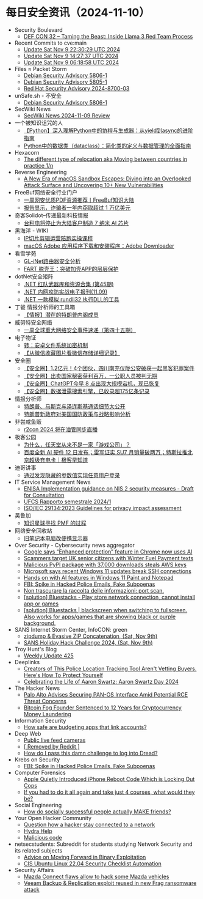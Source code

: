 # 每日安全资讯（2024-11-10）

- Security Boulevard
  - [DEF CON 32 – Taming the Beast: Inside Llama 3 Red Team Process](https://securityboulevard.com/2024/11/def-con-32-taming-the-beast-inside-llama-3-red-team-process/)
- Recent Commits to cve:main
  - [Update Sat Nov  9 22:30:29 UTC 2024](https://github.com/trickest/cve/commit/2f17f998e7d335b59fa69366b547388c3d749e77)
  - [Update Sat Nov  9 14:27:37 UTC 2024](https://github.com/trickest/cve/commit/79bf3ae18202c6aa0d68498331e211467162d7cd)
  - [Update Sat Nov  9 06:18:58 UTC 2024](https://github.com/trickest/cve/commit/48f8f5ef78494261ba6d3044e5c8e5da74adfce3)
- Files ≈ Packet Storm
  - [Debian Security Advisory 5806-1](https://packetstormsecurity.com/files/182552/dsa-5806-1.txt)
  - [Debian Security Advisory 5805-1](https://packetstormsecurity.com/files/182551/dsa-5805-1.txt)
  - [Red Hat Security Advisory 2024-8700-03](https://packetstormsecurity.com/files/182550/RHSA-2024-8700-03.txt)
- unSafe.sh - 不安全
  - [Debian Security Advisory 5806-1](https://buaq.net/go-271900.html)
- SecWiki News
  - [SecWiki News 2024-11-09 Review](http://www.sec-wiki.com/?2024-11-09)
- 一个被知识诅咒的人
  - [【Python】深入理解Python中的协程与生成器：从yield到async的进阶指南](https://blog.csdn.net/nokiaguy/article/details/143643893)
  - [Python中的数据类（dataclass）：简化类的定义与数据管理的全面指南](https://blog.csdn.net/nokiaguy/article/details/143643832)
- Hexacorn
  - [The different type of relocation aka Moving between countries in practice 1/n](https://www.hexacorn.com/blog/2024/11/09/the-different-type-of-relocation-aka-moving-between-countries-in-practice-1-n/)
- Reverse Engineering
  - [A New Era of macOS Sandbox Escapes: Diving into an Overlooked Attack Surface and Uncovering 10+ New Vulnerabilities](https://www.reddit.com/r/ReverseEngineering/comments/1gmyksa/a_new_era_of_macos_sandbox_escapes_diving_into_an/)
- FreeBuf网络安全行业门户
  - [一周网安优质PDF资源推荐丨FreeBuf知识大陆](https://www.freebuf.com/articles/414876.html)
  - [报告显示，诈骗者一年内窃取超过 1 万亿美元](https://www.freebuf.com/news/414873.html)
- 奇客Solidot–传递最新科技情报
  - [台积电将停止为大陆客户制造 7 纳米 AI 芯片](https://www.solidot.org/story?sid=79726)
- 黑海洋 - WIKI
  - [IP切片剪辑运营陪跑实操课程](https://www.upx8.com/4396)
  - [macOS Adob​​e 应用程序下载和安装程序：Adobe Downloader](https://www.upx8.com/4395)
- 看雪学苑
  - [GL-iNet路由器安全分析](https://mp.weixin.qq.com/s?__biz=MjM5NTc2MDYxMw==&mid=2458581738&idx=1&sn=f39901614406d6e821930256c825be7e&chksm=b18dca6086fa43764f4a7d5188e3731699e8cd046115c32830160e5cc08f9ac97c13d755e27e&scene=58&subscene=0#rd)
  - [FART 脱壳王：突破加壳APP的层层保护](https://mp.weixin.qq.com/s?__biz=MjM5NTc2MDYxMw==&mid=2458581738&idx=2&sn=5649fffecc1cdf06487b4baa1d10b41b&chksm=b18dca6086fa4376a7b5d107be293172e902673e6396981df68325cd3292804a111e528c796b&scene=58&subscene=0#rd)
- dotNet安全矩阵
  - [.NET 红队武器库和资源合集 (第45期)](https://mp.weixin.qq.com/s?__biz=MzUyOTc3NTQ5MA==&mid=2247496574&idx=1&sn=b5216000efa208ee9ab64581d263d483&chksm=fa595d93cd2ed485ef5e8a16def588711908e68cb3b53031ee651adc3a5d37b0fc651114ea79&scene=58&subscene=0#rd)
  - [.NET 内网攻防实战电子报刊(11.09)](https://mp.weixin.qq.com/s?__biz=MzUyOTc3NTQ5MA==&mid=2247496574&idx=2&sn=17ce2376e084eff18015ca79bc348f87&chksm=fa595d93cd2ed485addc5fc4d364d069ee5ebd96a261f44c4bcda0b6bf06f90c5363cd190dfd&scene=58&subscene=0#rd)
  - [.NET 一款模拟 rundll32 执行DLL的工具](https://mp.weixin.qq.com/s?__biz=MzUyOTc3NTQ5MA==&mid=2247496574&idx=3&sn=908e8faee2521708a9ff7f51e4ad6baf&chksm=fa595d93cd2ed4856c0094de536227ec0f8fa32f3703db28a4c989b23afe382171c2e5aad677&scene=58&subscene=0#rd)
- 丁爸 情报分析师的工具箱
  - [【情报】潜在的特朗普内阁成员](https://mp.weixin.qq.com/s?__biz=MzI2MTE0NTE3Mw==&mid=2651147697&idx=1&sn=287546a2c6a8717a6e1722cbd46e3eac&chksm=f1af3a8bc6d8b39d96f2cddecc011b6f236354b1ac77615884b4e95c1f2c63f224aa20d54c82&scene=58&subscene=0#rd)
- 威努特安全网络
  - [一周全球重大网络安全事件速递（第四十五期）](https://mp.weixin.qq.com/s?__biz=MzAwNTgyODU3NQ==&mid=2651128503&idx=1&sn=89cec3f1317e715c33ca0b9ff95fc24e&chksm=80e71807b7909111d32474dc7e92fc1e9529b6fd5d9d8c20c657d48f3f99708bd66ce3ad60a0&scene=58&subscene=0#rd)
- 电子物证
  - [转：安卓文件系统加密机制](https://mp.weixin.qq.com/s?__biz=MzAwNDcwMDgzMA==&mid=2651048035&idx=1&sn=fd68488740a6a49cffb75bb090d79029&chksm=80d08792b7a70e84d18f9d1b47e2156502630d391925d0b2484df223d566e9f7d4538f36b92d&scene=58&subscene=0#rd)
  - [【从微信收藏图片看微信存储详细记录】](https://mp.weixin.qq.com/s?__biz=MzAwNDcwMDgzMA==&mid=2651048035&idx=2&sn=99b7ca7374cd088313d2e11649f66258&chksm=80d08792b7a70e846dd5335f9a5646cc1f4d898014020ac9c01367b1bdba08f778ef5e5261b2&scene=58&subscene=0#rd)
- 安全圈
  - [【安全圈】1.2亿元！4个团伙，四川南充仪陇公安破获一起黑客犯罪案件](https://mp.weixin.qq.com/s?__biz=MzIzMzE4NDU1OQ==&mid=2652065858&idx=1&sn=f78e5e1c06c53cd3234631d1ac574d7a&chksm=f36e7c02c419f5143d52de074c86c29df189b49cbd297920a39c8ea64627b03a861276515bae&scene=58&subscene=0#rd)
  - [【安全圈】出卖国家秘密获利百万，一公职人员被判无期](https://mp.weixin.qq.com/s?__biz=MzIzMzE4NDU1OQ==&mid=2652065858&idx=2&sn=42c8a2fd0b2e53099646112baf808d15&chksm=f36e7c02c419f5142282df7bdf3075f7488f98a5e60d520a93e3fb3d7ec541e0999c555b634f&scene=58&subscene=0#rd)
  - [【安全圈】ChatGPT今早 8 点出现大规模宕机，现已恢复](https://mp.weixin.qq.com/s?__biz=MzIzMzE4NDU1OQ==&mid=2652065858&idx=3&sn=de646f40fd9d0d0263b52aa1d91d0632&chksm=f36e7c02c419f514be8ba67b5a0eb0a99f3c3c0fb314f14242e7df49c5e639fbb814b2860b30&scene=58&subscene=0#rd)
  - [【安全圈】数据泄露搜索引擎，已收录超175亿条记录](https://mp.weixin.qq.com/s?__biz=MzIzMzE4NDU1OQ==&mid=2652065858&idx=4&sn=3aa1bf1dfcf9ee63f0e8dbd66889b69d&chksm=f36e7c02c419f5142987128535ece8fca89fca2bac6bf7cb759432063540000834f4b4e1cfcc&scene=58&subscene=0#rd)
- 情报分析师
  - [特朗普、马斯克与泽连斯基通话细节大公开](https://mp.weixin.qq.com/s?__biz=MzA3Mjc1MTkwOA==&mid=2650557251&idx=1&sn=f59e120b524be49f84384af70557f498&chksm=87116508b066ec1ef0c175624fdce141c680874b762e7b1344e9c2e9e5e4d9cebd6ec266efed&scene=58&subscene=0#rd)
  - [特朗普新政府对美国国防政策与战略影响分析](https://mp.weixin.qq.com/s?__biz=MzA3Mjc1MTkwOA==&mid=2650557251&idx=2&sn=f81234d07faeaf46484db02ea1706282&chksm=87116508b066ec1eb85bf0e82f1c651ad9c025197a3df77f227466911a957dd294c04abcf846&scene=58&subscene=0#rd)
- 非尝咸鱼贩
  - [r2con 2024 将在油管同步直播](https://mp.weixin.qq.com/s?__biz=Mzk0NDE3MTkzNQ==&mid=2247485501&idx=1&sn=8e6a61f3552037f16d216cde74b483ee&chksm=c329f6cdf45e7fdb75560259a3d50a15b6bd9296370a6a9108ffda5834367940ba69cbe93fb7&scene=58&subscene=0#rd)
- 极客公园
  - [为什么，任天堂从来不是一家「游戏公司」？](https://mp.weixin.qq.com/s?__biz=MTMwNDMwODQ0MQ==&mid=2653062843&idx=1&sn=460a15b9c232f3b563f521548ffafebc&chksm=7e57fb0d4920721b5364a77d92f517e406b127b26f6aa128fc3a7c2e4b9f2819a67d747177cb&scene=58&subscene=0#rd)
  - [百度全新 AI 硬件 12 日发布；雷军证实 SU7 月销量破两万；特斯拉推北京超级充电卡｜极客早知道](https://mp.weixin.qq.com/s?__biz=MTMwNDMwODQ0MQ==&mid=2653062748&idx=1&sn=a5e85dd2b4236d4bfad84fdda64b9080&chksm=7e57fbea492072fc1fc967964478f15d424c008387d9ff04f08036cf4fb7a7ed9a470e474bf1&scene=58&subscene=0#rd)
- 迪哥讲事
  - [通过发现隐藏的参数值实现任意用户登录](https://mp.weixin.qq.com/s?__biz=MzIzMTIzNTM0MA==&mid=2247496310&idx=1&sn=72b0088f6681dba690b628a8510a6760&chksm=e8a5f815dfd271032a384f08978526e2b40cc09da5f00b635aed80bc4522a0ad7641d38a1276&scene=58&subscene=0#rd)
- IT Service Management News
  - [ENISA Implementation guidance on NIS 2 security measures - Draft for Consultation](http://blog.cesaregallotti.it/2024/11/enisa-implementation-guidance-on-nis-2.html)
  - [UFCS Rapporto semestrale 2024/1](http://blog.cesaregallotti.it/2024/11/ufcs-rapporto-semestrale-20241.html)
  - [ISO/IEC 29134:2023 Guidelines for privacy impact assessment](http://blog.cesaregallotti.it/2024/11/isoiec-291342023-guidelines-for-privacy.html)
- 吴鲁加
  - [知识星球寻找 PMF 的过程](https://mp.weixin.qq.com/s?__biz=Mzg5NDY4ODM1MA==&mid=2247484991&idx=1&sn=0bd5d9d17baa42c9831098c07032c386&chksm=c01a8b0ef76d0218e3f3681733c37af00db42562767b2f2a9663c5fb6aed95b6cdcd68c94fbd&scene=58&subscene=0#rd)
- 网络安全回收站
  - [旧笔记本电脑改便携显示器](https://mp.weixin.qq.com/s?__biz=Mzg2MTc1NDAxMA==&mid=2247484189&idx=1&sn=cfd28c49958eff3f1b6a91048d64b2af&chksm=ce1304e8f9648dfeb15034c1ce04c86b168d53e2ea4f76901caab5e47ecd376ee9830f9b30f9&scene=58&subscene=0#rd)
- Over Security - Cybersecurity news aggregator
  - [Google says “Enhanced protection” feature in Chrome now uses AI](https://www.bleepingcomputer.com/news/google/google-says-enhanced-protection-feature-in-chrome-now-uses-ai/)
  - [Scammers target UK senior citizens with Winter Fuel Payment texts](https://www.bleepingcomputer.com/news/security/scammers-target-uk-senior-citizens-with-winter-fuel-payment-texts/)
  - [Malicious PyPI package with 37,000 downloads steals AWS keys](https://www.bleepingcomputer.com/news/security/malicious-pypi-package-with-37-000-downloads-steals-aws-keys/)
  - [Microsoft says recent Windows 11 updates break SSH connections](https://www.bleepingcomputer.com/news/microsoft/microsoft-says-recent-windows-11-updates-break-ssh-connections/)
  - [Hands on with AI features in Windows 11 Paint and Notepad](https://www.bleepingcomputer.com/news/microsoft/hands-on-with-ai-features-in-windows-11-paint-and-notepad/)
  - [FBI: Spike in Hacked Police Emails, Fake Subpoenas](https://krebsonsecurity.com/2024/11/fbi-spike-in-hacked-police-emails-fake-subpoenas/)
  - [Non trascurare la raccolta delle informazioni: port scan.](https://roccosicilia.com/2024/11/09/non-trascurare-la-raccolta-delle-informazioni-port-scan/)
  - [[solution] Bluestacks - Play store network connection, cannot install app or games](https://trueliarx.blogspot.com/2024/11/solution-bluestacks-play-store-network.html)
  - [[solution] Bluestacks | blackscreen when switching to fullscreen. Also works for apps/games that are showing black or purple background.](https://trueliarx.blogspot.com/2024/11/solution-bluestacks-blackscreen-when.html)
- SANS Internet Storm Center, InfoCON: green
  - [zipdump &#x26; Evasive ZIP Concatenation, (Sat, Nov 9th)](https://isc.sans.edu/diary/rss/31426)
  - [SANS Holiday Hack Challenge 2024, (Sat, Nov 9th)](https://isc.sans.edu/diary/rss/31424)
- Troy Hunt's Blog
  - [Weekly Update 425](https://www.troyhunt.com/weekly-update-425/)
- Deeplinks
  - [Creators of This Police Location Tracking Tool Aren't Vetting Buyers. Here's How To Protect Yourself](https://www.eff.org/deeplinks/2024/11/creators-police-location-tracking-tool-arent-vetting-buyers-heres-how-protect)
  - [Celebrating the Life of Aaron Swartz: Aaron Swartz Day 2024](https://www.eff.org/deeplinks/2024/11/celebrating-life-aaron-swartz-aaron-swartz-day-2024)
- The Hacker News
  - [Palo Alto Advises Securing PAN-OS Interface Amid Potential RCE Threat Concerns](https://thehackernews.com/2024/11/palo-alto-advises-securing-pan-os.html)
  - [Bitcoin Fog Founder Sentenced to 12 Years for Cryptocurrency Money Laundering](https://thehackernews.com/2024/11/bitcoin-fog-founder-sentenced-to-12.html)
- Information Security
  - [How safe are budgeting apps that link accounts?](https://www.reddit.com/r/Information_Security/comments/1gndssj/how_safe_are_budgeting_apps_that_link_accounts/)
- Deep Web
  - [Public live feed cameras](https://www.reddit.com/r/deepweb/comments/1gnitw2/public_live_feed_cameras/)
  - [[ Removed by Reddit ]](https://www.reddit.com/r/deepweb/comments/1gn0lva/removed_by_reddit/)
  - [How do I pass this damn challenge to log into Dread?](https://www.reddit.com/r/deepweb/comments/1gmygg0/how_do_i_pass_this_damn_challenge_to_log_into/)
- Krebs on Security
  - [FBI: Spike in Hacked Police Emails, Fake Subpoenas](https://krebsonsecurity.com/2024/11/fbi-spike-in-hacked-police-emails-fake-subpoenas/)
- Computer Forensics
  - [Apple Quietly Introduced iPhone Reboot Code Which is Locking Out Cops](https://www.reddit.com/r/computerforensics/comments/1gn5i3u/apple_quietly_introduced_iphone_reboot_code_which/)
  - [If you had to do it all again and take just 4 courses, what would they be?](https://www.reddit.com/r/computerforensics/comments/1gn658f/if_you_had_to_do_it_all_again_and_take_just_4/)
- Social Engineering
  - [How do socially successful people actually MAKE friends?](https://www.reddit.com/r/SocialEngineering/comments/1gnidpj/how_do_socially_successful_people_actually_make/)
- Your Open Hacker Community
  - [Question how a hacker stay connected to a network](https://www.reddit.com/r/HowToHack/comments/1gnkwmn/question_how_a_hacker_stay_connected_to_a_network/)
  - [Hydra Help](https://www.reddit.com/r/HowToHack/comments/1gnc6nz/hydra_help/)
  - [Malicious code](https://www.reddit.com/r/HowToHack/comments/1gnjiuv/malicious_code/)
- netsecstudents: Subreddit for students studying Network Security and its related subjects
  - [Advice on Moving Forward in Binary Exploitation](https://www.reddit.com/r/netsecstudents/comments/1gnhjx3/advice_on_moving_forward_in_binary_exploitation/)
  - [CIS Ubuntu Linux 22.04 Security Checklist Automation](https://www.reddit.com/r/netsecstudents/comments/1gmxsg2/cis_ubuntu_linux_2204_security_checklist/)
- Security Affairs
  - [Mazda Connect flaws allow to hack some Mazda vehicles](https://securityaffairs.com/170727/security/mazda-connect-flaws.html)
  - [Veeam Backup & Replication exploit reused in new Frag ransomware attack](https://securityaffairs.com/170717/malware/veeam-backup-replication-flaw-frag-ransomware.html)
